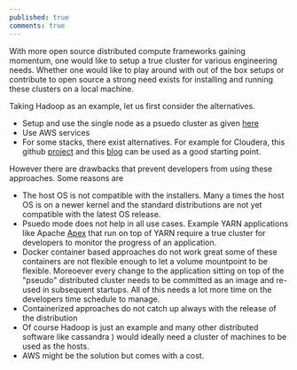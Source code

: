 ```yaml
---
published: true
comments: true
---
```


With more open source distributed compute frameworks gaining momentum, one would like to setup a true cluster for various engineering needs. Whether one would like to play around with out of the box setups or contribute to open source a strong need exists for installing and running these clusters on a local machine. 

Taking Hadoop as an example, let us first consider the alternatives. 

- Setup and use the single node as a psuedo cluster as given [here](https://hadoop.apache.org/docs/stable/hadoop-project-dist/hadoop-common/SingleCluster.html) 
- Use AWS services
- For some stacks, there exist alternatives. For example for Cloudera, this github [project](https://github.com/cloudera/clusterdock) and this [blog](https://blog.cloudera.com/blog/2016/08/multi-node-clusters-with-cloudera-quickstart-for-docker/) can be used as a good starting point.

However there are drawbacks that prevent developers from using these approaches. Some reasons are

- The host OS is not compatible with the installers. Many a times the host OS is on a newer kernel and the standard distributions are not yet compatible with the latest OS release. 
- Psuedo mode does not help in all use cases. Example YARN applications like Apache [Apex](https://apex.apache.org/) that run on top of YARN require a true cluster for developers to monitor the progress of an application.
- Docker container based approaches do not work great some of these containers are not flexible enough to let a volume mountpoint to be flexible. Moreoever every change to the application sitting on top of the "pseudo" distributed cluster needs to be committed as an image and re-used in subsequent startups. All of this needs a lot more time on the developers time schedule to manage.
- Containerized approaches do not catch up always with the release of the distribution
- Of course Hadoop is just an example and many other distributed software like cassandra ) would ideally need a cluster of machines to be used as the hosts. 
- AWS might be the solution but comes with a cost.
